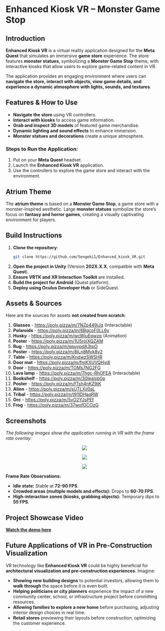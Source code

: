 # Enhanced Kiosk VR – Monster Game Stop 

## Introduction  
**Enhanced Kiosk VR** is a virtual reality application designed for the **Meta Quest** that simulates an immersive **game store** experience. The store features **monster statues**, symbolizing a **Monster Game Stop** theme, with interactive kiosks that allow users to explore game-related content in VR.

The application provides an engaging environment where users can **navigate the store, interact with objects, view game details, and experience a dynamic atmosphere with lights, sounds, and textures**.

## Features & How to Use  
- **Navigate the store** using VR controllers.  
- **Interact with kiosks** to access game information.  
- **Grab and inspect 3D models** of featured game merchandise.  
- **Dynamic lighting and sound effects** to enhance immersion.  
- **Monster statues and decorations** create a unique atmosphere.  

### Steps to Run the Application:
1. Put on your **Meta Quest** headset.  
2. Launch the **Enhanced Kiosk VR** application.  
3. Use the controllers to explore the game store and interact with the environment.  

## Atrium Theme  
The **atrium theme** is based on a **Monster Game Stop**, a game store with a monster-inspired aesthetic. Large **monster statues** symbolize the store’s focus on **fantasy and horror games**, creating a visually captivating environment for players.

##  Build Instructions  
1. **Clone the repository**:  
   ```bash
   git clone https://github.com/Sengeki1/Enhanced_kiosk_VR.git
   ```  
2. **Open the project in Unity** (Version **202X.X.X**, compatible with **Meta Quest**).  
3. **Ensure VRTK and XR Interaction Toolkit** are installed.  
4. **Build the project for Android** (Quest platform).  
5. **Deploy using Oculus Developer Hub** or SideQuest.  

## Assets & Sources  
Here are the sources for assets **not created from scratch**:

1. **Glasses** - <https://poly.pizza/m/7NZp449iJq> (Interactable)
2. **Polaroids** - <https://poly.pizza/m/6BgcoF0LL6y>
3. **Husky** - <https://poly.pizza/m/wcWiuEqwzq> (Animation)
4. **Poster** - <https://poly.pizza/m/1U5roiXQZAM>
5. **Rug** - <https://poly.pizza/m/epuypdA3tpO>
6. **Poster** - <https://poly.pizza/m/8jLn8Mvk8v2>
7. **Table** - <https://poly.pizza/m/KndwzSWSHR>
8. **Door mat** - <https://poly.pizza/m/fmKXUVQHydl>
9. **Door** - <https://poly.pizza/m/TOMs7NG2FG>
10. **Lava lamp** - <https://poly.pizza/m/7hgc-RhOFEA> (Interactable)
11. **Bookshelf** - <https://poly.pizza/m/30Iealxb0p>
12. **Poster** - <https://poly.pizza/m/fTsh4nKZ9iK>
13. **Alien** - <https://poly.pizza/m/sUTLXji0aL>
14. **Tribal** - <https://poly.pizza/m/t91lDHaqRW>
15. **Orc** - <https://poly.pizza/m/5vO2YJsPEf>
16. **Frog** - <https://poly.pizza/m/37wofOCOzG>

## Screenshots  
_The following images show the application running in VR with the frame rate overlay:_  

<p align="center">
   <img src="https://github.com/user-attachments/assets/9923ce60-d648-41e5-9ac1-865f84e9c28e">
</p>

<p align="center">
   <img src="https://github.com/user-attachments/assets/f8af7ee0-af11-42bd-b0c3-c69d97c63d56">
</p>

<p align="center">
   <img src="https://github.com/user-attachments/assets/4b3f1f3f-40bb-4bed-aa75-83a902e8237e">
</p>

**Frame Rate Observations:**  
- **Idle state:** Stable at **72-90 FPS**.  
- **Crowded areas (multiple models and effects):** Drops to **60-70 FPS**.  
- **High-interaction zones (kiosks, grabbing objects):** Temporary dips to **55 FPS**.  

## Project Showcase Video  
[**Watch the demo here**](https://youtu.be/your-video-link)  

## Future Applications of VR in Pre-Construction Visualization  
VR technology like **Enhanced Kiosk VR** could be highly beneficial for **architectural visualization and pre-construction experiences**. Imagine:

- **Showing new building designs** to potential investors, allowing them to **walk through** the space before it is even built.  
- **Helping politicians or city planners** experience the impact of a new community center, school, or infrastructure project before committing resources.  
- **Allowing families to explore a new home** before purchasing, adjusting interior design choices in real time.  
- **Retail stores** previewing their layouts before construction, optimizing the customer experience.  

